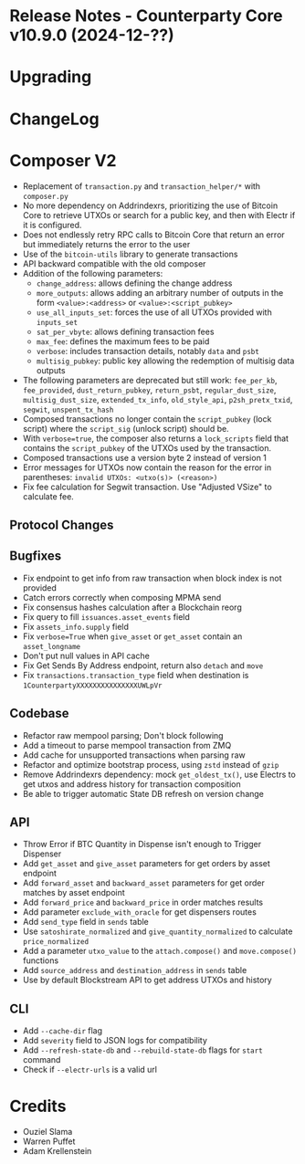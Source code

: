 # Release Notes - Counterparty Core v10.9.0 (2024-12-??)


# Upgrading

# ChangeLog

# Composer V2

- Replacement of `transaction.py` and `transaction_helper/*` with `composer.py`
- No more dependency on Addrindexrs, prioritizing the use of Bitcoin Core to retrieve UTXOs or search for a public key, and then with Electr if it is configured.
- Does not endlessly retry RPC calls to Bitcoin Core that return an error but immediately returns the error to the user
- Use of the `bitcoin-utils` library to generate transactions
- API backward compatible with the old composer
- Addition of the following parameters:
    * `change_address`: allows defining the change address
    * `more_outputs`: allows adding an arbitrary number of outputs in the form `<value>:<address>` or `<value>:<script_pubkey>`
    * `use_all_inputs_set`: forces the use of all UTXOs provided with `inputs_set`
    * `sat_per_vbyte`: allows defining transaction fees
    * `max_fee`: defines the maximum fees to be paid
    * `verbose`: includes transaction details, notably `data` and `psbt`
    * `multisig_pubkey`: public key allowing the redemption of multisig data outputs
- The following parameters are deprecated but still work: `fee_per_kb`, `fee_provided`, `dust_return_pubkey`, `return_psbt`, `regular_dust_size`, `multisig_dust_size`, `extended_tx_info`, `old_style_api`, `p2sh_pretx_txid`, `segwit`, `unspent_tx_hash`
- Composed transactions no longer contain the `script_pubkey` (lock script) where the `script_sig` (unlock script) should be.
- With `verbose=true`, the composer also returns a `lock_scripts` field that contains the `script_pubkey` of the UTXOs used by the transaction.
- Composed transactions use a version byte 2 instead of version 1
- Error messages for UTXOs now contain the reason for the error in parentheses: `invalid UTXOs: <utxo(s)> (<reason>)`
- Fix fee calculation for Segwit transaction. Use "Adjusted VSize" to calculate fee.


## Protocol Changes

## Bugfixes

- Fix endpoint to get info from raw transaction when block index is not provided
- Catch errors correctly when composing MPMA send
- Fix consensus hashes calculation after a Blockchain reorg
- Fix query to fill `issuances.asset_events` field
- Fix `assets_info.supply` field
- Fix `verbose=True` when `give_asset` or `get_asset` contain an `asset_longname`
- Don't put null values in API cache
- Fix Get Sends By Address endpoint, return also `detach` and `move`
- Fix `transactions.transaction_type` field when destination is `1CounterpartyXXXXXXXXXXXXXXXUWLpVr`

## Codebase

- Refactor raw mempool parsing; Don't block following
- Add a timeout to parse mempool transaction from ZMQ
- Add cache for unsupported transactions when parsing raw 
- Refactor and optimize bootstrap process, using `zstd` instead of `gzip`
- Remove Addrindexrs dependency: mock `get_oldest_tx()`, use Electrs to get utxos and address history for transaction composition
- Be able to trigger automatic State DB refresh on version change

## API

- Throw Error if BTC Quantity in Dispense isn't enough to Trigger Dispenser
- Add `get_asset` and `give_asset` parameters for get orders by asset endpoint
- Add `forward_asset` and `backward_asset` parameters for get order matches by asset endpoint
- Add `forward_price` and `backward_price` in order matches results
- Add parameter `exclude_with_oracle` for get dispensers routes
- Add `send_type` field in `sends` table
- Use `satoshirate_normalized` and `give_quantity_normalized` to calculate `price_normalized`
- Add a parameter `utxo_value` to the `attach.compose()` and `move.compose()` functions
- Add `source_address` and `destination_address` in `sends` table
- Use by default Blockstream API to get address UTXOs and history

## CLI

- Add `--cache-dir` flag
- Add `severity` field to JSON logs for compatibility
- Add `--refresh-state-db` and `--rebuild-state-db` flags for `start` command
- Check if `--electr-urls` is a valid url

# Credits

- Ouziel Slama
- Warren Puffet
- Adam Krellenstein
